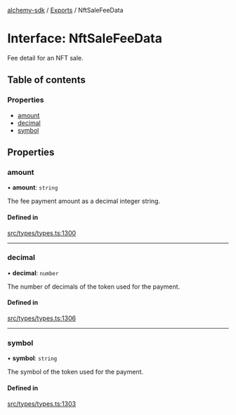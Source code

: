[alchemy-sdk](../README.md) / [Exports](../modules.md) / NftSaleFeeData

# Interface: NftSaleFeeData

Fee detail for an NFT sale.

## Table of contents

### Properties

- [amount](NftSaleFeeData.md#amount)
- [decimal](NftSaleFeeData.md#decimal)
- [symbol](NftSaleFeeData.md#symbol)

## Properties

### amount

• **amount**: `string`

The fee payment amount as a decimal integer string.

#### Defined in

[src/types/types.ts:1300](https://github.com/alchemyplatform/alchemy-sdk-js/blob/5fad342/src/types/types.ts#L1300)

___

### decimal

• **decimal**: `number`

The number of decimals of the token used for the payment.

#### Defined in

[src/types/types.ts:1306](https://github.com/alchemyplatform/alchemy-sdk-js/blob/5fad342/src/types/types.ts#L1306)

___

### symbol

• **symbol**: `string`

The symbol of the token used for the payment.

#### Defined in

[src/types/types.ts:1303](https://github.com/alchemyplatform/alchemy-sdk-js/blob/5fad342/src/types/types.ts#L1303)
